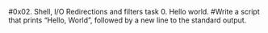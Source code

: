 #0x02. Shell, I/O Redirections and filters
task 0. Hello world. #Write a script that prints “Hello, World”, followed by a new line to the standard output. 
